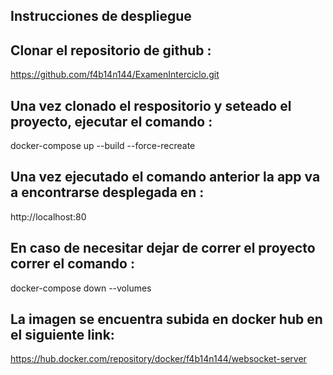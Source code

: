 ## Instrucciones de despliegue 

## Clonar el repositorio de github : 
https://github.com/f4b14n144/ExamenInterciclo.git

## Una vez clonado el respositorio y seteado el proyecto, ejecutar el comando :

docker-compose up --build --force-recreate

## Una vez ejecutado el comando anterior la app va a encontrarse desplegada en :

http://localhost:80

## En caso de necesitar dejar de correr el proyecto correr el comando :

docker-compose down --volumes


## La imagen se encuentra subida en docker hub en el siguiente link: 

https://hub.docker.com/repository/docker/f4b14n144/websocket-server



